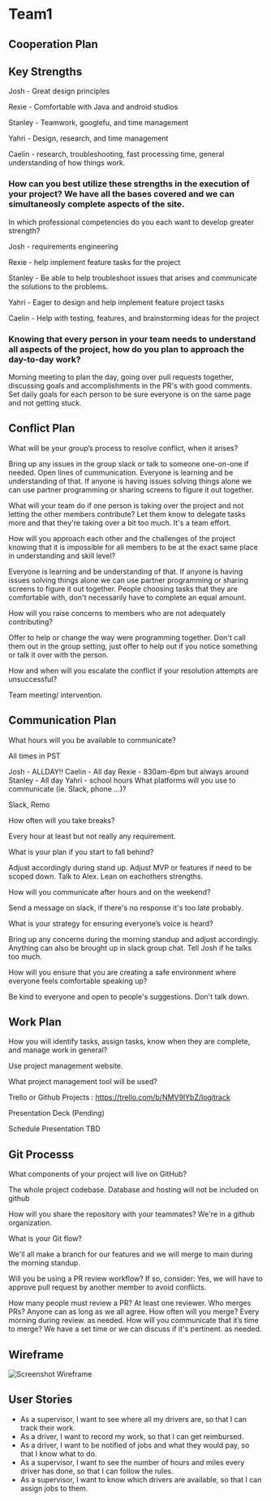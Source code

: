 # Team1

## Cooperation Plan

## Key Strengths

Josh - Great design principles

Rexie - Comfortable with Java and android studios

Stanley - Teamwork, googlefu, and time management

Yahri - Design, research, and time management

Caelin - research, troubleshooting, fast processing time, general understanding of how things work.

### How can you best utilize these strengths in the execution of your project? We have all the bases covered and we can simultaneosly complete aspects of the site.

In which professional competencies do you each want to develop greater strength?

Josh - requirements engineering

Rexie - help implement feature tasks for the project

Stanley - Be able to help troubleshoot issues that arises and communicate the solutions to the problems.

Yahri - Eager to design and help implement feature project tasks

Caelin - Help with testing, features, and brainstorming ideas for the project

### Knowing that every person in your team needs to understand all aspects of the project, how do you plan to approach the day-to-day work?

Morning meeting to plan the day, going over pull requests together, discussing goals and accomplishments in the PR's with good comments. Set daily goals for each person to be sure everyone is on the same page and not getting stuck.

## Conflict Plan

What will be your group’s process to resolve conflict, when it arises?

Bring up any issues in the group slack or talk to someone one-on-one if needed. Open lines of cummunication. Everyone is learning and be understanding of that. If anyone is having issues solving things alone we can use partner programming or sharing screens to figure it out together.

What will your team do if one person is taking over the project and not letting the other members contribute?
Let them know to delegate tasks more and that they're taking over a bit too much. It's a team effort.

How will you approach each other and the challenges of the project knowing that it is impossible for all members to be at the exact same place in understanding and skill level?

Everyone is learning and be understanding of that. If anyone is having issues solving things alone we can use partner programming or sharing screens to figure it out together. People choosing tasks that they are comfortable with, don't necessarily have to complete an equal amount.

How will you raise concerns to members who are not adequately contributing?

Offer to help or change the way were programming together. Don't call them out in the group setting, just offer to help out if you notice something or talk it over with the person.

How and when will you escalate the conflict if your resolution attempts are unsuccessful?

Team meeting/ intervention.

## Communication Plan

What hours will you be available to communicate?

All times in PST

Josh - ALLDAY!!
Caelin - All day
Rexie - 830am-6pm but always around
Stanley - All day
Yahri - school hours 
What platforms will you use to communicate (ie. Slack, phone …)?

Slack, Remo

How often will you take breaks?

Every hour at least but not really any requirement.

What is your plan if you start to fall behind?

Adjust accordingly during stand up. Adjust MVP or features if need to be scoped down. Talk to Alex. Lean on eachothers strengths.

How will you communicate after hours and on the weekend?

Send a message on slack, if there's no response it's too late probably.

What is your strategy for ensuring everyone’s voice is heard?

Bring up any concerns during the morning standup and adjust accordingly. Anything can also be brought up in slack group chat. Tell Josh if he talks too much.

How will you ensure that you are creating a safe environment where everyone feels comfortable speaking up?

Be kind to everyone and open to people's suggestions. Don't talk down.

## Work Plan

How you will identify tasks, assign tasks, know when they are complete, and manage work in general?

Use project management website.

What project management tool will be used?

Trello or Github Projects : https://trello.com/b/NMV9lYbZ/logitrack

Presentation Deck (Pending)

Schedule Presentation TBD

## Git Processs

What components of your project will live on GitHub?

The whole project codebase. Database and hosting will not be included on github

How will you share the repository with your teammates?
We're in a github organization.

What is your Git flow?

We'll all make a branch for our features and we will merge to main during the morning standup.

Will you be using a PR review workflow? If so, consider: Yes, we will have to approve pull request by another member to avoid conflicts.

How many people must review a PR? At least one reviewer.
Who merges PRs?
Anyone can as long as we all agree.
How often will you merge?
Every morning during review. as needed.
How will you communicate that it’s time to merge? We have a set time or we can discuss if it's pertinent. as needed.

## Wireframe
![Screenshot Wireframe](https://user-images.githubusercontent.com/106052558/195731147-fef0115c-b65a-4eb7-8e33-974b66bdcdf6.png)

## User Stories
- As a supervisor, I want to see where all my drivers are, so that I can track their work.
- As a driver, I want to record my work, so that I can get reimbursed.
- As a driver, I want to be notified of jobs and what they would pay, so that I know what to do.
- As a supervisor, I want to see the number of hours and miles every driver has done, so that I can follow the rules.
- As a supervisor, I want to know which drivers are available, so that I can assign jobs to them.

